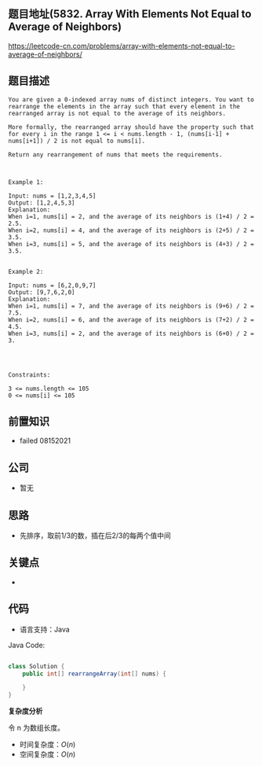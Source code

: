 
## 题目地址(5832. Array With Elements Not Equal to Average of Neighbors)

https://leetcode-cn.com/problems/array-with-elements-not-equal-to-average-of-neighbors/

## 题目描述

```
You are given a 0-indexed array nums of distinct integers. You want to rearrange the elements in the array such that every element in the rearranged array is not equal to the average of its neighbors.

More formally, the rearranged array should have the property such that for every i in the range 1 <= i < nums.length - 1, (nums[i-1] + nums[i+1]) / 2 is not equal to nums[i].

Return any rearrangement of nums that meets the requirements.

 

Example 1:

Input: nums = [1,2,3,4,5]
Output: [1,2,4,5,3]
Explanation:
When i=1, nums[i] = 2, and the average of its neighbors is (1+4) / 2 = 2.5.
When i=2, nums[i] = 4, and the average of its neighbors is (2+5) / 2 = 3.5.
When i=3, nums[i] = 5, and the average of its neighbors is (4+3) / 2 = 3.5.


Example 2:

Input: nums = [6,2,0,9,7]
Output: [9,7,6,2,0]
Explanation:
When i=1, nums[i] = 7, and the average of its neighbors is (9+6) / 2 = 7.5.
When i=2, nums[i] = 6, and the average of its neighbors is (7+2) / 2 = 4.5.
When i=3, nums[i] = 2, and the average of its neighbors is (6+0) / 2 = 3.


 

Constraints:

3 <= nums.length <= 105
0 <= nums[i] <= 105
```

## 前置知识

- failed 08152021

## 公司

- 暂无

## 思路

- 先排序，取前1/3的数，插在后2/3的每两个值中间

## 关键点

-  

## 代码

- 语言支持：Java

Java Code:

```java

class Solution {
    public int[] rearrangeArray(int[] nums) {

    }
}

```


**复杂度分析**

令 n 为数组长度。

- 时间复杂度：$O(n)$
- 空间复杂度：$O(n)$


